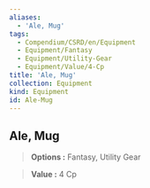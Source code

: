 ```yaml
---
aliases:
  - 'Ale, Mug'
tags:
  - Compendium/CSRD/en/Equipment
  - Equipment/Fantasy
  - Equipment/Utility-Gear
  - Equipment/Value/4-Cp
title: 'Ale, Mug'
collection: Equipment
kind: Equipment
id: Ale-Mug
---
```

## Ale, Mug    
    
>    
> **Options :** Fantasy, Utility Gear    
> **Value :** 4 Cp
